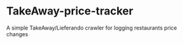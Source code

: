 # TakeAway-price-tracker
A simple TakeAway/Lieferando crawler for logging restaurants price changes
